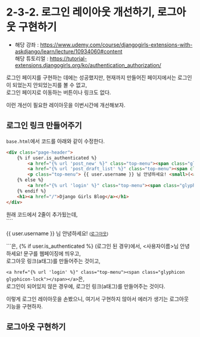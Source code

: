 # 2-3-2. 로그인 레이아웃 개선하기, 로그아웃 구현하기
- 해당 강좌 : https://www.udemy.com/course/djangogirls-extensions-with-askdjango/learn/lecture/10934060#content  
해당 튜토리얼 : https://tutorial-extensions.djangogirls.org/ko/authentication_authorization/

로그인 페이지를 구현하는 데에는 성공했지만, 현재까지 만들어진 페이지에서는 로그인이 되었는지 안되었는지를 볼 수 없고,  
로그인 페이지로 이동하는 버튼이나 링크도 없다.  

이런 개선이 필요한 레이아웃을 이번시간에 개선해보자.

## 로그인 링크 만들어주기

```base.html```에서 코드를 아래와 같이 수정한다.
```html
<div class="page-header">
    {% if user.is_authenticated %}
        <a href="{% url 'post_new' %}" class="top-menu"><span class="glyphicon glyphicon-plus"></span></a>
        <a href="{% url 'post_draft_list' %}" class="top-menu"><span class="glyphicon glyphicon-edit"></span></a>
        <p class="top-menu"> {{ user.username }} 님 안녕하세요! <small>(<a href="{% url 'logout' %}">로그아웃</a>)</small></p>  
    {% else %}
        <a href="{% url 'login' %}" class="top-menu"><span class="glyphicon glyphicon-lock"></span></a>
    {% endif %}
    <h1><a href="/">Django Girls Blog</a></h1>
</div>
```
원래 코드에서 2줄이 추가됬는데,  
````<p class="top-menu"> {{ user.username }} 님 안녕하세요! <small>(<a href="{% url 'logout' %}">로그아웃</a>)</small></p>```은, 
{% if user.is_authenticated %} (로그인 된 경우)에서, <사용자이름>님 안녕하세요! 문구를 웹페이징에 띄우고,  
로그아웃 링크(a태그)를 만들어주는 것이고,  

```<a href="{% url 'login' %}" class="top-menu"><span class="glyphicon glyphicon-lock"></span></a>```은,  
로그인이 되어있지 않은 경우에, 로그인 링크(a태그)를 만들어주는 것이다.

이렇게 로그인 레이아웃을 손봤으니, 여기서 구현하지 않아서 에러가 생기는 로그아웃 기능을 구현하자.

## 로그아웃 구현하기
